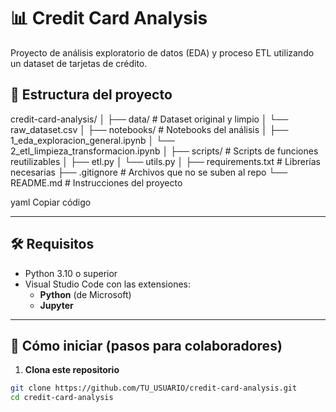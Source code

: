 # 📊 Credit Card Analysis

Proyecto de análisis exploratorio de datos (EDA) y proceso ETL utilizando un dataset de tarjetas de crédito.

## 📁 Estructura del proyecto

credit-card-analysis/
│
├── data/ # Dataset original y limpio
│ └── raw_dataset.csv
│
├── notebooks/ # Notebooks del análisis
│ ├── 1_eda_exploracion_general.ipynb
│ └── 2_etl_limpieza_transformacion.ipynb
│
├── scripts/ # Scripts de funciones reutilizables
│ ├── etl.py
│ └── utils.py
│
├── requirements.txt # Librerías necesarias
├── .gitignore # Archivos que no se suben al repo
└── README.md # Instrucciones del proyecto

yaml
Copiar código

---

## 🛠️ Requisitos

- Python 3.10 o superior
- Visual Studio Code con las extensiones:
  - **Python** (de Microsoft)
  - **Jupyter**

---

## 🚀 Cómo iniciar (pasos para colaboradores)

1. **Clona este repositorio**

```bash
git clone https://github.com/TU_USUARIO/credit-card-analysis.git
cd credit-card-analysis
